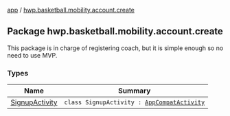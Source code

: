 [app](../index.md) / [hwp.basketball.mobility.account.create](.)

## Package hwp.basketball.mobility.account.create

This package is in charge of registering coach, but it is simple enough so no need to use MVP.

### Types

| Name | Summary |
|---|---|
| [SignupActivity](-signup-activity/index.md) | `class SignupActivity : `[`AppCompatActivity`](https://developer.android.com/reference/android/support/v7/app/AppCompatActivity.html) |
